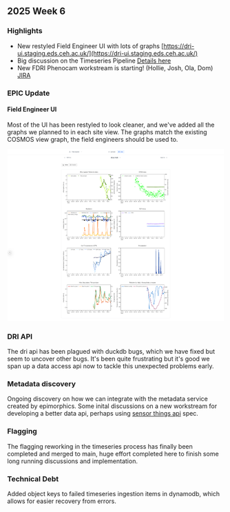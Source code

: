 ## 2025 Week 6

### Highlights
- New restyled Field Engineer UI with lots of graphs [https://dri-ui.staging.eds.ceh.ac.uk/](https://dri-ui.staging.eds.ceh.ac.uk/)
- Big discussion on the Timeseries Pipeline [Details here](https://cehacuk.sharepoint.com/:p:/r/sites/FDRI-WP2Digital/Shared%20Documents/General/Digital%20infrastructure%20components/Architecture%20and%20candidate%20approaches/FDRI-Architecture-Diagrams/Processing%20Pipeline%20design.pptx?d=w2b55825df04b47c2b38b9e5d2d2e1a24&csf=1&web=1&e=MaBKhl)
- New FDRI Phenocam workstream is starting! (Hollie, Josh, Ola, Dom) [JIRA](https://jira.ceh.ac.uk/secure/RapidBoard.jspa?rapidView=667&projectKey=FW&view=planning&issueLimit=100#)



### EPIC Update

#### Field Engineer UI
Most of the UI has been restyled to look cleaner, and we've added all the graphs we planned to in each site view. The graphs match the existing COSMOS view graph, the field engineers should be used to.

<img src="../assets/202506-field-engineer-ui.png" alt="Field Engineer UI" height="400px">


### DRI API
The dri api has been plagued with duckdb bugs, which we have fixed but seem to uncover other bugs. It's been quite frustrating but it's good we span up a data access api now to tackle this unexpected problems early.

### Metadata discovery
Ongoing discovery on how we can integrate with the metadata service created by epimorphics. Some inital discussions on a new workstream for developing a better data api, perhaps using [sensor things api](https://developers.sensorup.com/docs/) spec.

### Flagging
The flagging reworking in the timeseries process has finally been completed and merged to main, huge effort completed here to finish some long running discussions and implementation.

### Technical Debt
Added object keys to failed timeseries ingestion items in dynamodb, which allows for easier recovery from errors.

